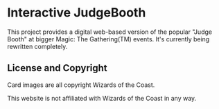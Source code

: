 Interactive JudgeBooth
======================

This project provides a digital web-based version of the popular "Judge Booth" at bigger Magic: The Gathering(TM) events.
It's currently being rewritten completely.

License and Copyright
---------------------

Card images are all copyright Wizards of the Coast.

This website is not affiliated with Wizards of the Coast in any way.
